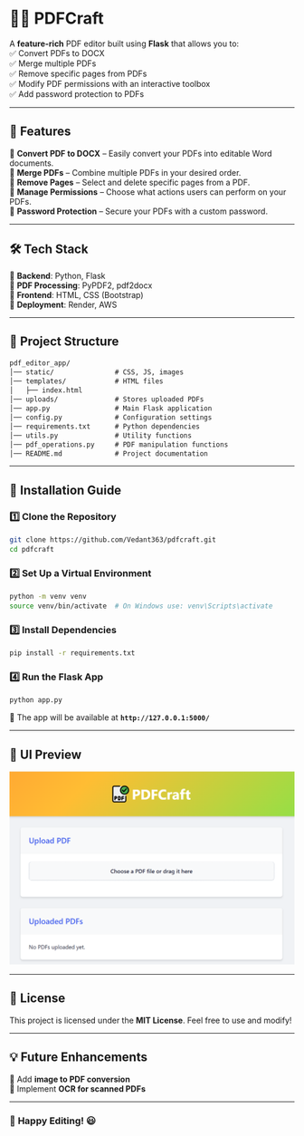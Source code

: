
# 📄✨ PDFCraft  

A **feature-rich** PDF editor built using **Flask** that allows you to:  
✅ Convert PDFs to DOCX  
✅ Merge multiple PDFs  
✅ Remove specific pages from PDFs  
✅ Modify PDF permissions with an interactive toolbox  
✅ Add password protection to PDFs  

---

## 🚀 Features  

🔹 **Convert PDF to DOCX** – Easily convert your PDFs into editable Word documents.  
🔹 **Merge PDFs** – Combine multiple PDFs in your desired order.  
🔹 **Remove Pages** – Select and delete specific pages from a PDF.  
🔹 **Manage Permissions** – Choose what actions users can perform on your PDFs.  
🔹 **Password Protection** – Secure your PDFs with a custom password.  

---

## 🛠️ Tech Stack  

🔹 **Backend**: Python, Flask  
🔹 **PDF Processing**: PyPDF2, pdf2docx  
🔹 **Frontend**: HTML, CSS (Bootstrap)  
🔹 **Deployment**: Render, AWS  

---

## 📂 Project Structure  

```
pdf_editor_app/
│── static/               # CSS, JS, images
│── templates/            # HTML files
│   ├── index.html
│── uploads/              # Stores uploaded PDFs
│── app.py                # Main Flask application
│── config.py             # Configuration settings
│── requirements.txt      # Python dependencies
│── utils.py              # Utility functions
│── pdf_operations.py     # PDF manipulation functions
│── README.md             # Project documentation
```

---

## 🚀 Installation Guide  

### **1️⃣ Clone the Repository**  
```sh
git clone https://github.com/Vedant363/pdfcraft.git
cd pdfcraft
```

### **2️⃣ Set Up a Virtual Environment**  
```sh
python -m venv venv
source venv/bin/activate  # On Windows use: venv\Scripts\activate
```

### **3️⃣ Install Dependencies**  
```sh
pip install -r requirements.txt
```

### **4️⃣ Run the Flask App**  
```sh
python app.py
```

📌 The app will be available at **`http://127.0.0.1:5000/`**  

---

## 🎨 UI Preview  

![PDF Editor App](static/frontend.png)

---

## 📜 License  

This project is licensed under the **MIT License**. Feel free to use and modify!  

---

## 💡 Future Enhancements  

🔹 Add **image to PDF conversion**  
🔹 Implement **OCR for scanned PDFs**   

---

### 🚀 **Happy Editing!** 😃  
